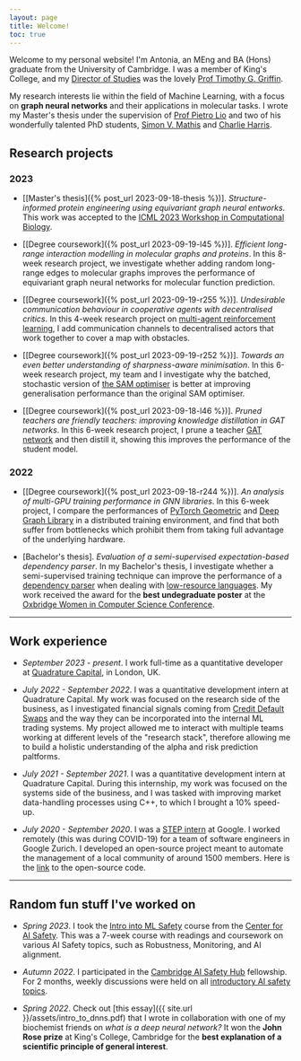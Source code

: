 ```yaml
---
layout: page
title: Welcome!
toc: true
---
```


Welcome to my personal website! I'm Antonia, an MEng and BA (Hons) graduate from the University of Cambridge.
I was a member of King's College, and my [Director of Studies](https://www.dow.cam.ac.uk/undergraduate-study/study-downing/directors-studies) was the lovely [Prof Timothy G. Griffin](https://www.cl.cam.ac.uk/~tgg22/).

My research interests lie within the field of Machine Learning, with a focus on **graph neural networks** and their applications in molecular tasks. I wrote my Master's thesis under the supervision of [Prof Pietro Lio](https://www.cl.cam.ac.uk/~pl219/) and two of his wonderfully talented PhD students, [Simon V. Mathis](https://www.cst.cam.ac.uk/people/svm34) and [Charlie Harris](https://cch1999.github.io). 

## Research projects
### 2023
- [[Master's thesis]({% post_url 2023-09-18-thesis %})]. _Structure-informed protein engineering using equivariant graph neural entworks_. This work was accepted to the [ICML 2023 Workshop in Computational Biology](https://icml-compbio.github.io). 

- [[Degree coursework]({% post_url 2023-09-19-l45 %})]. _Efficient long-range interaction modelling in molecular graphs and proteins_. In this 8-week research project, we investigate whether adding random long-range edges to molecular graphs improves the performance of equivariant graph neural networks for molecular function prediction.

- [[Degree coursework]({% post_url 2023-09-19-r255 %})]. _Undesirable communication behaviour in cooperative agents with decentralised critics_. In this 4-week research project on [multi-agent reinforcement learning](https://en.wikipedia.org/wiki/Multi-agent_reinforcement_learning), I add communication channels to decentralised actors that work together to cover a map with obstacles. 

- [[Degree coursework]({% post_url 2023-09-19-r252 %})]. _Towards an even better understanding of sharpness-aware minimisation_. In this 6-week research project, my team and I investigate why the batched, stochastic version of [the SAM optimiser](https://arxiv.org/abs/2010.01412) is better at improving generalisation performance than the original SAM optimiser.

- [[Degree coursework]({% post_url 2023-09-18-l46 %})]. _Pruned teachers are friendly teachers: improving knowledge distillation in GAT networks_. In this 6-week research project, I prune a teacher [GAT network](https://arxiv.org/abs/1710.10903) and then distill it, showing this improves the performance of the student model.

### 2022
- [[Degree coursework]({% post_url 2023-09-18-r244 %})]. _An analysis of multi-GPU training performance in GNN libraries_. In this 6-week project, I compare the performances of [PyTorch Geometric](https://pytorch-geometric.readthedocs.io) and [Deep Graph Library](https://www.dgl.ai) in a distributed training environment, and find that both suffer from bottlenecks which prohibit them from taking full advantage of the underlying hardware.

- [Bachelor's thesis]. _Evaluation of a semi-supervised expectation-based dependency parser_. In my Bachelor's thesis, I investigate whether a semi-supervised training technique can improve the performance of a [dependency parser](https://towardsdatascience.com/natural-language-processing-dependency-parsing-cf094bbbe3f7) when dealing with [low-resource languages](https://medium.com/neuralspace/low-resource-language-what-does-it-mean-d067ec85dea5). My work received the award for the **best undegraduate poster** at the [Oxbridge Women in Computer Science Conference](https://www.oxwocs.com/events/oxbridge-women-in-computer-science-Conference).

--- 

## Work experience

- _September 2023 - present_. I work full-time as a quantitative developer at [Quadrature Capital](https://quadrature.ai), in London, UK. 

- _July 2022 - September 2022_. I was a quantitative development intern at Quadrature Capital. My work was focused on the research side of the business, as I investigated financial signals coming from [Credit Default Swaps](https://www.investopedia.com/terms/c/creditdefaultswap.asp) and the way they can be incorporated into the internal ML trading systems. My project allowed me to interact with multiple teams working at different levels of the "research stack", therefore allowing me to build a holistic understanding of the alpha and risk prediction paltforms. 

- _July 2021 - September 2021_. I was a quantitative development intern at Quadrature Capital. During this internship, my work was focused on the systems side of the business, and I was tasked with improving market data-handling processes using C++, to which I brought a 10% speed-up.

- _July 2020 - September 2020_. I was a [STEP intern](https://buildyourfuture.withgoogle.com/programs/step) at Google. I worked remotely (this was during COVID-19) for a team of software engineers in Google Zurich. I developed an open-source project meant to automate the management of a local community of around 1500 members. Here is the [link](https://github.com/googleinterns/step236-2020) to the open-source code. 

---

## Random fun stuff I've worked on

- _Spring 2023_. I took the [Intro into ML Safety](https://course.mlsafety.org/about) course from the [Center for AI Safety](https://www.safe.ai). This was a 7-week course with readings and coursework on various AI Safety topics, such as Robustness, Monitoring, and AI alignment.

- _Autumn 2022_. I participated in the [Cambridge AI Safety Hub](https://www.cambridgeaisafety.org) fellowship. For 2 months, weekly discussions were held on all [introductory AI safety topics](https://www.cambridgeaisafety.org/intro). 

- _Spring 2022_. Check out [this essay]({{ site.url }}/assets/intro_to_dnns.pdf) that I wrote in collaboration with one of my biochemist friends on _what is a deep neural network?_ It won the **John Rose prize** at King's College, Cambridge for the **best explanation of a scientific principle of general interest**. 

